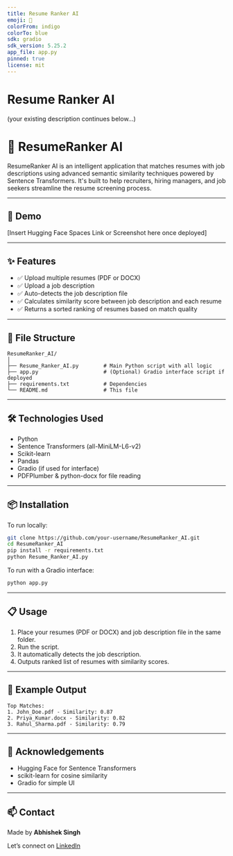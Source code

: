 ```yaml
---
title: Resume Ranker AI
emoji: 🚀
colorFrom: indigo
colorTo: blue
sdk: gradio
sdk_version: 5.25.2
app_file: app.py
pinned: true
license: mit
---
```


# Resume Ranker AI

(your existing description continues below...)


# 🧠 ResumeRanker AI

ResumeRanker AI is an intelligent application that matches resumes with job descriptions using advanced semantic similarity techniques powered by Sentence Transformers. It's built to help recruiters, hiring managers, and job seekers streamline the resume screening process.

---

## 🚀 Demo

[Insert Hugging Face Spaces Link or Screenshot here once deployed]

---

## ✨ Features

- ✅ Upload multiple resumes (PDF or DOCX)
- ✅ Upload a job description
- ✅ Auto-detects the job description file
- ✅ Calculates similarity score between job description and each resume
- ✅ Returns a sorted ranking of resumes based on match quality

---

## 📁 File Structure

```
ResumeRanker_AI/
│
├── Resume_Ranker_AI.py        # Main Python script with all logic
├── app.py                     # (Optional) Gradio interface script if deployed
├── requirements.txt           # Dependencies
└── README.md                  # This file
```

---

## 🛠️ Technologies Used

- Python
- Sentence Transformers (all-MiniLM-L6-v2)
- Scikit-learn
- Pandas
- Gradio (if used for interface)
- PDFPlumber & python-docx for file reading

---

## 📦 Installation

To run locally:

```bash
git clone https://github.com/your-username/ResumeRanker_AI.git
cd ResumeRanker_AI
pip install -r requirements.txt
python Resume_Ranker_AI.py
```

To run with a Gradio interface:

```bash
python app.py
```

---

## 📋 Usage

1. Place your resumes (PDF or DOCX) and job description file in the same folder.
2. Run the script.
3. It automatically detects the job description.
4. Outputs ranked list of resumes with similarity scores.

---

## 📸 Example Output

```
Top Matches:
1. John_Doe.pdf - Similarity: 0.87
2. Priya_Kumar.docx - Similarity: 0.82
3. Rahul_Sharma.pdf - Similarity: 0.79
```

---

## 🙌 Acknowledgements

- Hugging Face for Sentence Transformers
- scikit-learn for cosine similarity
- Gradio for simple UI

---

## 📫 Contact

Made by **Abhishek Singh**

Let’s connect on [LinkedIn](https://www.linkedin.com)